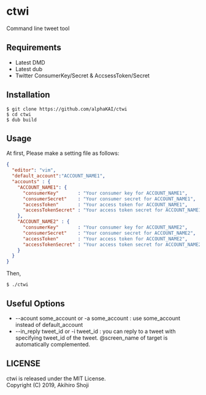 # ctwi
Command line tweet tool

## Requirements

* Latest DMD
* Latest dub
* Twitter ConsumerKey/Secret & AccsessToken/Secret

## Installation

```
$ git clone https://github.com/alphaKAI/ctwi
$ cd ctwi
$ dub build
```

## Usage

At first, Please make a setting file as follows:  

```json
{
  "editor": "vim",
  "default_account":"ACCOUNT_NAME1",
  "accounts" : {
    "ACCOUNT_NAME1": {
      "consumerKey"       : "Your consumer key for ACCOUNT_NAME1",
      "consumerSecret"    : "Your consumer secret for ACCOUNT_NAME1",
      "accessToken"       : "Your access token for ACCOUNT_NAME1",
      "accessTokenSecret" : "Your access token secret for ACCOUNT_NAME1"
    },
    "ACCOUNT_NAME2" : {
      "consumerKey"       : "Your consumer key for ACCOUNT_NAME2",
      "consumerSecret"    : "Your consumer secret for ACCOUNT_NAME2",
      "accessToken"       : "Your access token for ACCOUNT_NAME2",
      "accessTokenSecret" : "Your access token secret for ACCOUNT_NAME2"
    }
  }
}
```

Then,
```
$ ./ctwi
```

## Useful Options

- --acount some_account or -a some_account : use some_account instead of default_account
- --in_reply tweet_id or -i tweet_id : you can reply to a tweet with specifying tweet_id of the tweet. @screen_name of target is  automatically complemented.

## LICENSE
ctwi is released under the MIT License.  
Copyright (C) 2019, Akihiro Shoji